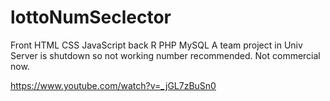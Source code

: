# lottoNumSeclector

Front HTML CSS JavaScript
back R PHP MySQL
A team project in Univ
Server is shutdown so not working number recommended.
Not commercial now.


https://www.youtube.com/watch?v=_jGL7zBuSn0
